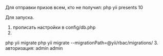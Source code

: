 Для отправки призов всем, кто не получил:
php yii presents 10

Для запуска. 
1. прописать настройки в config/db.php
2. 
php yii migrate
php yii migrate --migrationPath=@yii/rbac/migrations/
3. авторизация: admin admin